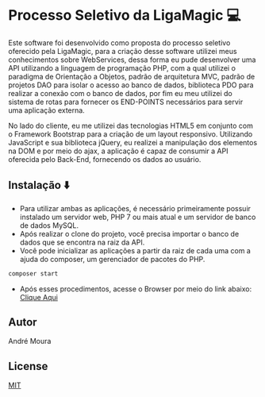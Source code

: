 # Processo Seletivo da LigaMagic :computer:

Este software foi desenvolvido como proposta do processo seletivo oferecido pela LigaMagic, para a criação desse software utilizei meus conhecimentos sobre WebServices, dessa forma eu pude desenvolver uma API utilizando a linguagem de programação PHP, com a qual utilizei o paradigma de Orientação a Objetos, padrão de arquitetura MVC, padrão de projetos DAO para isolar o acesso ao banco de dados, biblioteca PDO para realizar a conexão com o banco de dados, por fim eu meu utilizei do sistema de rotas para fornecer os END-POINTS necessários para servir uma aplicação externa.

No lado do cliente, eu me utilizei das tecnologias HTML5 em conjunto com o Framework Bootstrap para a criação de um layout responsivo. Utilizando JavaScript e sua biblioteca jQuery, eu realizei a manipulação dos elementos na DOM e por meio do ajax, a aplicação é capaz de consumir a API oferecida pelo Back-End, fornecendo os dados ao usuário.

## Instalação :arrow_down:

- Para utilizar ambas as aplicações, é necessário primeiramente possuir instalado um servidor web, PHP 7 ou mais atual e um servidor de banco de dados MySQL.
- Após realizar o clone do projeto, você precisa importar o banco de dados que se encontra na raiz da API.
- Você pode inicializar as aplicações a partir da raiz de cada uma com a ajuda do composer, um gerenciador de pacotes do PHP.

```bash
composer start
```

- Após esses procedimentos, acesse o Browser por meio do link abaixo:
[Clique Aqui](http://localhost:5500)

## Autor

André Moura

## License
[MIT](https://choosealicense.com/licenses/mit/)